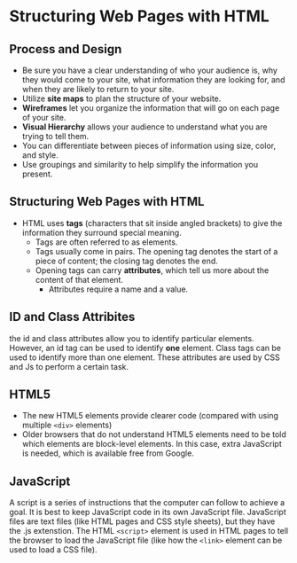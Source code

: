 # Structuring Web Pages with HTML

## Process and Design
- Be sure you have a clear understanding of who your audience is, why they would come to your site, what information they are looking for, and when they are likely to return to your site.
- Utilize **site maps** to plan the structure of your website. 
- **Wireframes** let you organize the information that will go on each page of your site. 
- **Visual Hierarchy** allows your audience to understand what you are trying to tell them. 
- You can differentiate between pieces of information using size, color, and style. 
- Use groupings and similarity to help simplify the information you present. 

## Structuring Web Pages with HTML
- HTML uses **tags** (characters that sit inside angled brackets) to give the information they surround special meaning. 
    - Tags are often referred to as elements.
    - Tags usually come in pairs. The opening tag denotes the start of a piece of content; the closing tag denotes the end.
    - Opening tags can carry **attributes**, which tell us more about the content of that element.
        - Attributes require a name and a value. 

## ID and Class Attribites
the id and class attributes allow you to identify particular elements. However, an id tag can be used to identify **one** element. Class tags can be used to identify more than one element. These attributes are used by CSS and Js to perform a certain task. 

## HTML5
- The new HTML5 elements provide clearer code (compared with using multiple `<div>` elements)
- Older browsers that do not understand HTML5 elements need to be told which elements are block-level elements. In this case, extra JavaScript is needed, which is available free from Google. 

## JavaScript
A script is a series of instructions that the computer can follow to achieve a goal. It is best to keep JavaScript code in its own JavaScript file. JavaScript files are text files (like HTML pages and CSS style sheets), but they have the .js extenstion. The HTML `<script>` element is used in HTML pages to tell the browser to load the JavaScript file (like how the `<link>` element can be used to load a CSS file).